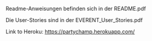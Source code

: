Readme-Anweisungen befinden sich in der README.pdf

Die User-Stories sind in der EVERENT_User_Stories.pdf

Link to Heroku: https://partychamp.herokuapp.com/
